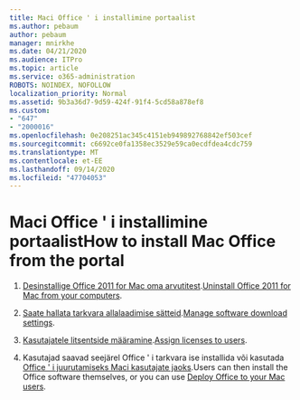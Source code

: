 ```yaml
---
title: Maci Office ' i installimine portaalist
ms.author: pebaum
author: pebaum
manager: mnirkhe
ms.date: 04/21/2020
ms.audience: ITPro
ms.topic: article
ms.service: o365-administration
ROBOTS: NOINDEX, NOFOLLOW
localization_priority: Normal
ms.assetid: 9b3a36d7-9d59-424f-91f4-5cd58a878ef8
ms.custom:
- "647"
- "2000016"
ms.openlocfilehash: 0e208251ac345c4151eb949892768842ef503cef
ms.sourcegitcommit: c6692ce0fa1358ec3529e59ca0ecdfdea4cdc759
ms.translationtype: MT
ms.contentlocale: et-EE
ms.lasthandoff: 09/14/2020
ms.locfileid: "47704053"
---
```

# <a name="how-to-install-mac-office-from-the-portal"></a><span data-ttu-id="7bc5e-102">Maci Office ' i installimine portaalist</span><span class="sxs-lookup"><span data-stu-id="7bc5e-102">How to install Mac Office from the portal</span></span>

1. <span data-ttu-id="7bc5e-103">[Desinstallige Office 2011 for Mac oma arvutitest](https://support.office.com/article/4bfcd230-0ea1-4656-bf30-dbfa44d358fa?wt.mc_id=Alchemy_ClientDIA).</span><span class="sxs-lookup"><span data-stu-id="7bc5e-103">[Uninstall Office 2011 for Mac from your computers](https://support.office.com/article/4bfcd230-0ea1-4656-bf30-dbfa44d358fa?wt.mc_id=Alchemy_ClientDIA).</span></span>

2. <span data-ttu-id="7bc5e-104">[Saate hallata tarkvara allalaadimise sätteid](https://docs.microsoft.com/DeployOffice/manage-software-download-settings-office-365).</span><span class="sxs-lookup"><span data-stu-id="7bc5e-104">[Manage software download settings](https://docs.microsoft.com/DeployOffice/manage-software-download-settings-office-365).</span></span>

3. <span data-ttu-id="7bc5e-105">[Kasutajatele litsentside määramine](https://docs.microsoft.com/microsoft-365/admin/subscriptions-and-billing/assign-licenses-to-users).</span><span class="sxs-lookup"><span data-stu-id="7bc5e-105">[Assign licenses to users](https://docs.microsoft.com/microsoft-365/admin/subscriptions-and-billing/assign-licenses-to-users).</span></span>

4. <span data-ttu-id="7bc5e-106">Kasutajad saavad seejärel Office ' i tarkvara ise installida või kasutada [Office ' i juurutamiseks Maci kasutajate jaoks](https://docs.microsoft.com/DeployOffice/mac/deployment-guide-for-office-for-mac).</span><span class="sxs-lookup"><span data-stu-id="7bc5e-106">Users can then install the Office software themselves, or you can use [Deploy Office to your Mac users](https://docs.microsoft.com/DeployOffice/mac/deployment-guide-for-office-for-mac).</span></span>